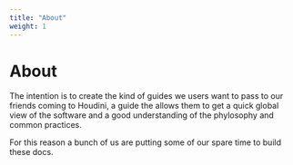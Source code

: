 ```yaml
---
title: "About"
weight: 1
---
```

# About

The intention is to create the kind of guides we users want to pass to our friends coming to Houdini, a guide the allows them to get a quick global view of the software and a good understanding of the phylosophy and common practices.

For this reason a bunch of us are putting some of our spare time to build these docs.